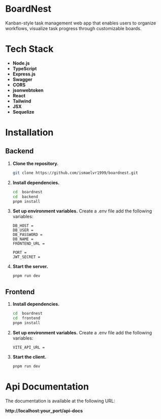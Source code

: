 # BoardNest
Kanban-style task management web app that enables users to organize workflows, visualize task progress through customizable boards.
# Tech Stack

- **Node.js**
- **TypeScript**
- **Express.js**
- **Swagger**
- **CORS**
- **jsonwebtoken**
- **React**
- **Tailwind**
- **JSX**
- **Sequelize**

# Installation

## Backend

1. **Clone the repository.**

   ````bash
   git clone https://github.com/ismaelvr1999/boardnest.git
   ````

2. **Install dependencies.**

   ````bash
   cd  boardnest
   cd  backend
   pnpm install
   ````

3. **Set up environment variables.**
Create a .env file add the following variables:
   ```env
   DB_HOST = 
   DB_USER = 
   DB_PASSWORD = 
   DB_NAME = 
   FRONTEND_URL = 

   PORT = 
   JWT_SECRET = 
   ```
4. **Start the server.**
    ```bash
    pnpm run dev
    ```
## Frontend

1. **Install dependencies.**

   ````bash
   cd  boardnest
   cd  frontend
   pnpm install
   ````

2. **Set up environment variables.**
Create a .env file add the following variables:
   ```env
   VITE_API_URL = 
   ```
3. **Start the client.**
    ```bash
    pnpm run dev
    ```

# Api Documentation

The documentation is available at the following URL:

**http://localhost:your_port/api-docs**


